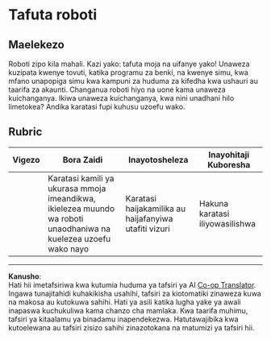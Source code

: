 <!--
CO_OP_TRANSLATOR_METADATA:
{
  "original_hash": "1d7583e8046dacbb0c056d5ba0a71b16",
  "translation_date": "2025-09-05T17:01:49+00:00",
  "source_file": "6-NLP/1-Introduction-to-NLP/assignment.md",
  "language_code": "sw"
}
-->
# Tafuta roboti

## Maelekezo

Roboti zipo kila mahali. Kazi yako: tafuta moja na uifanye yako! Unaweza kuzipata kwenye tovuti, katika programu za benki, na kwenye simu, kwa mfano unapopiga simu kwa kampuni za huduma za kifedha kwa ushauri au taarifa za akaunti. Changanua roboti hiyo na uone kama unaweza kuichanganya. Ikiwa unaweza kuichanganya, kwa nini unadhani hilo limetokea? Andika karatasi fupi kuhusu uzoefu wako.

## Rubric

| Vigezo   | Bora Zaidi                                                                                                   | Inayotosheleza                              | Inayohitaji Kuboresha |
| -------- | ------------------------------------------------------------------------------------------------------------ | ------------------------------------------- | ---------------------- |
|          | Karatasi kamili ya ukurasa mmoja imeandikwa, ikielezea muundo wa roboti unaodhaniwa na kuelezea uzoefu wako nayo | Karatasi haijakamilika au haijafanyiwa utafiti vizuri | Hakuna karatasi iliyowasilishwa |

---

**Kanusho**:  
Hati hii imetafsiriwa kwa kutumia huduma ya tafsiri ya AI [Co-op Translator](https://github.com/Azure/co-op-translator). Ingawa tunajitahidi kuhakikisha usahihi, tafsiri za kiotomatiki zinaweza kuwa na makosa au kutokuwa sahihi. Hati ya asili katika lugha yake ya awali inapaswa kuchukuliwa kama chanzo cha mamlaka. Kwa taarifa muhimu, tafsiri ya kitaalamu ya binadamu inapendekezwa. Hatutawajibika kwa kutoelewana au tafsiri zisizo sahihi zinazotokana na matumizi ya tafsiri hii.